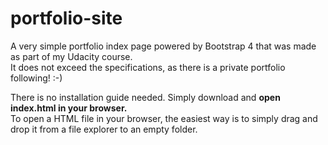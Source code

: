 # portfolio-site

A very simple portfolio index page powered by Bootstrap 4 that was made as part of my Udacity course.<br>
It does not exceed the specifications, as there is a private portfolio following! :-)

There is no installation guide needed. Simply download and <b>open index.html in your browser.</b><br>
To open a HTML file in your browser, the easiest way is to simply drag and drop it from a file explorer to an empty folder.
